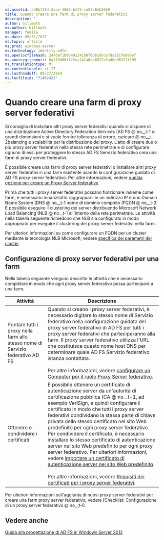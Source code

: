 ```yaml
---
ms.assetid: ad0bf21d-2ace-4565-b1f5-ce57c8eb2689
title: Quando creare una farm di proxy server federativi
description: ''
author: billmath
ms.author: billmath
manager: femila
ms.date: 05/31/2017
ms.topic: article
ms.prod: windows-server
ms.technology: identity-adfs
ms.openlocfilehash: 247daf1b9b49124188f6bb16bce7da381fe997ef
ms.sourcegitcommit: 6aff3d88ff22ea141a6ea6572a5ad8dd6321f199
ms.translationtype: MT
ms.contentlocale: it-IT
ms.lasthandoff: 09/27/2019
ms.locfileid: "71402423"
---
```

# <a name="when-to-create-a-federation-server-proxy-farm"></a>Quando creare una farm di proxy server federativi

Si consiglia di installare altri proxy server federativi quando si dispone di una distribuzione Active Directory Federation Services \(AD FS @ no__t-1 di grandi dimensioni e si vuole fornire tolleranza di errore, caricare @ no__t-2balancing e scalabilità per la distribuzione del proxy. L'atto di creare due o più proxy server federativi nella stessa rete perimetrale e di configurare ognuno di essi per proteggere lo stesso AD FS Servizio federativo crea una farm di proxy server federativi.  
  
È possibile creare una farm di proxy server federativi o installare altri proxy server federativi in una farm esistente usando la configurazione guidata di AD FS proxy server federativo. Per altre informazioni, vedere [questa opzione per creare un Proxy Server federativo](When-to-Create-a-Federation-Server-Proxy.md).  
  
Prima che tutti i proxy server federativi possano funzionare insieme come farm, è necessario innanzitutto raggrupparli in un indirizzo IP e uno Domain Name System \(DNS @ no__t-1 nome di dominio completo \(FQDN @ no__t-3. È possibile eseguire il clustering dei server distribuendo Microsoft Network Load Balancing \(NLB @ no__t-1 all'interno della rete perimetrale. Le attività nella tabella seguente richiedono che NLB sia configurato in modo appropriato per eseguire il clustering dei proxy server federativi nella farm.  
  
Per ulteriori informazioni su come configurare un FQDN per un cluster mediante la tecnologia NLB Microsoft, vedere [specifica dei parametri del cluster](https://go.microsoft.com/fwlink/?linkid=74651).  
  
## <a name="configuring-federation-server-proxies-for-a-farm"></a>Configurazione di proxy server federativi per una farm  
Nella tabella seguente vengono descritte le attività che è necessario completare in modo che ogni proxy server federativo possa partecipare a una farm.  
  
|Attività|Descrizione|  
|--------|---------------|  
|Puntare tutti i proxy nella farm allo stesso nome di Servizio federativo AD FS|Quando si creano i proxy server federativi, è necessario digitare lo stesso nome di Servizio federativo nella configurazione guidata del proxy server federativo di AD FS per tutti i proxy server federativi che parteciperanno alla farm. Il proxy server federativo utilizza l'URL che costituisce questo nome host DNS per determinare quale AD FS Servizio federativo istanza contattata.<br /><br />Per altre informazioni, vedere [configurare un Computer per il ruolo Proxy Server federativo](../../ad-fs/deployment/Configure-a-Computer-for-the-Federation-Server-Proxy-Role.md).|  
|Ottenere e condividere i certificati|È possibile ottenere un certificato di autenticazione server da un'autorità di certificazione pubblica \(CA @ no__t-1, ad esempio VeriSign, e quindi configurare il certificato in modo che tutti i proxy server federativi condividano la stessa parte di chiave privata dello stesso certificato nel sito Web predefinito per ogni proxy server federativo. Per condividere il certificato, è necessario installare lo stesso certificato di autenticazione server nel sito Web predefinito per ogni proxy server federativo. Per ulteriori informazioni, vedere [importare un certificato di autenticazione server nel sito Web predefinito](../../ad-fs/deployment/Import-a-Server-Authentication-Certificate-to-the-Default-Web-Site.md).<br /><br />Per altre informazioni, vedere [Requisiti dei certificati per i proxy server federativi](Certificate-Requirements-for-Federation-Server-Proxies.md).|  
  
Per ulteriori informazioni sull'aggiunta di nuovi proxy server federativi per creare una farm proxy server federativo, vedere [Checklist: Configurazione di un proxy server federativo @ no__t-0.  
  
## <a name="see-also"></a>Vedere anche
[Guida alla progettazione di AD FS in Windows Server 2012](AD-FS-Design-Guide-in-Windows-Server-2012.md)
